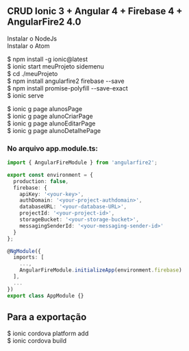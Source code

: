 ## CRUD Ionic 3 + Angular 4 + Firebase 4 + AngularFire2 4.0

Instalar o NodeJs  
Instalar o Atom  

$ npm install -g ionic@latest  
$ ionic start meuProjeto sidemenu  
$ cd ./meuProjeto  
$ npm install angularfire2 firebase --save  
$ npm install promise-polyfill --save-exact  
$ ionic serve  

$ ionic g page alunosPage  
$ ionic g page alunoCriarPage  
$ ionic g page alunoEditarPage  
$ ionic g page alunoDetalhePage  

### No arquivo app.module.ts:  

```typescript
import { AngularFireModule } from 'angularfire2';  

export const environment = {  
  production: false,  
  firebase: {  
    apiKey: '<your-key>',  
    authDomain: '<your-project-authdomain>',  
    databaseURL: '<your-database-URL>',  
    projectId: '<your-project-id>',  
    storageBucket: '<your-storage-bucket>',  
    messagingSenderId: '<your-messaging-sender-id>'  
  }  
};  

@NgModule({  
  imports: [  
    ...,  
    AngularFireModule.initializeApp(environment.firebase)  
  ],  
  ...  
})  
export class AppModule {}
```

## Para a exportação
$ ionic cordova platform add <platform>  
$ ionic cordova build <platform>  
